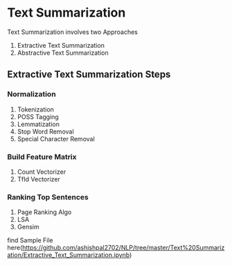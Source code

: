 # Text Summarization 

Text Summarization involves two Approaches 
1. Extractive Text Summarization
2. Abstractive Text Summarization


## Extractive Text Summarization Steps
### Normalization
1. Tokenization
2. POSS Tagging
3. Lemmatization
4. Stop Word Removal
5. Special Character Removal

### Build Feature Matrix
1. Count Vectorizer
2. TfId Vectorizer

### Ranking Top Sentences
1. Page Ranking Algo 
2. LSA
3. Gensim 

find Sample File here(https://github.com/ashishpal2702/NLP/tree/master/Text%20Summarization/Extractive_Text_Summarization.ipynb)
